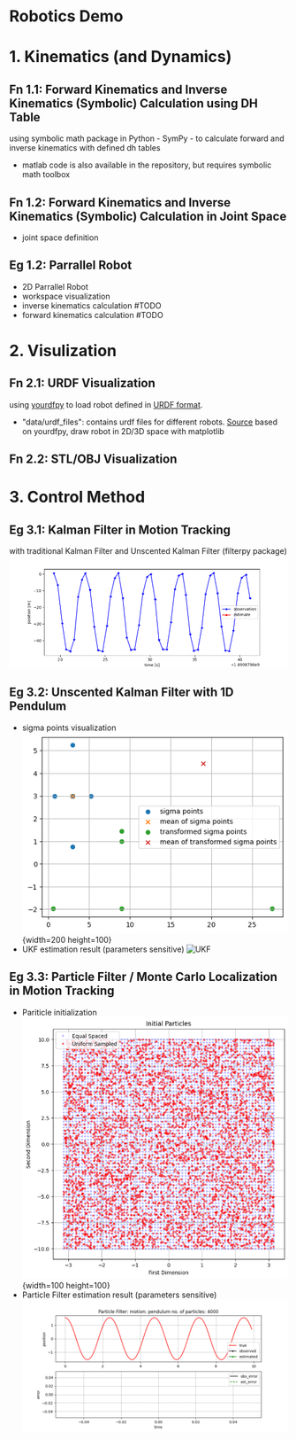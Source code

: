Robotics Demo
===
# 1. Kinematics (and Dynamics)
## Fn 1.1: Forward Kinematics and Inverse Kinematics (Symbolic) Calculation using DH Table
using symbolic math package in Python  - SymPy - to calculate forward and inverse kinematics with defined dh tables
- matlab code is also available in the repository, but requires symbolic math toolbox

## Fn 1.2: Forward Kinematics and Inverse Kinematics (Symbolic) Calculation in Joint Space
- joint space definition 
## Eg 1.2: Parrallel Robot
- 2D Parrallel Robot
- workspace visualization
- inverse kinematics calculation #TODO
- forward kinematics calculation #TODO

# 2. Visulization
## Fn 2.1: URDF Visualization
using [yourdfpy](https://github.com/clemense/yourdfpy/tree/main) to load robot defined in [URDF format](http://wiki.ros.org/urdf/XML).
- "data/urdf_files": contains urdf files for different robots. [Source](https://github.com/ankurhanda/robot-assets)
based on yourdfpy, draw robot in 2D/3D space with matplotlib

## Fn 2.2: STL/OBJ Visualization



# 3. Control Method
## Eg 3.1: Kalman Filter in Motion Tracking
with traditional Kalman Filter and Unscented Kalman Filter (filterpy package)
![Kalman Filter](imgs/KF_motion_estimation.gif)

## Eg 3.2: Unscented Kalman Filter with 1D Pendulum
- sigma points visualization
![Sigma Points](imgs/sigma_points.png){width=200 height=100}
- UKF estimation result (parameters sensitive)
![UKF](imgs/UKF_motion_estimation.gif)

## Eg 3.3: Particle Filter / Monte Carlo Localization in Motion Tracking
- Pariticle initialization
![Particle Initialization](imgs/particle_init.png){width=100 height=100}
- Particle Filter estimation result (parameters sensitive)
![Particle Filter](imgs/PF_estimation.gif)
